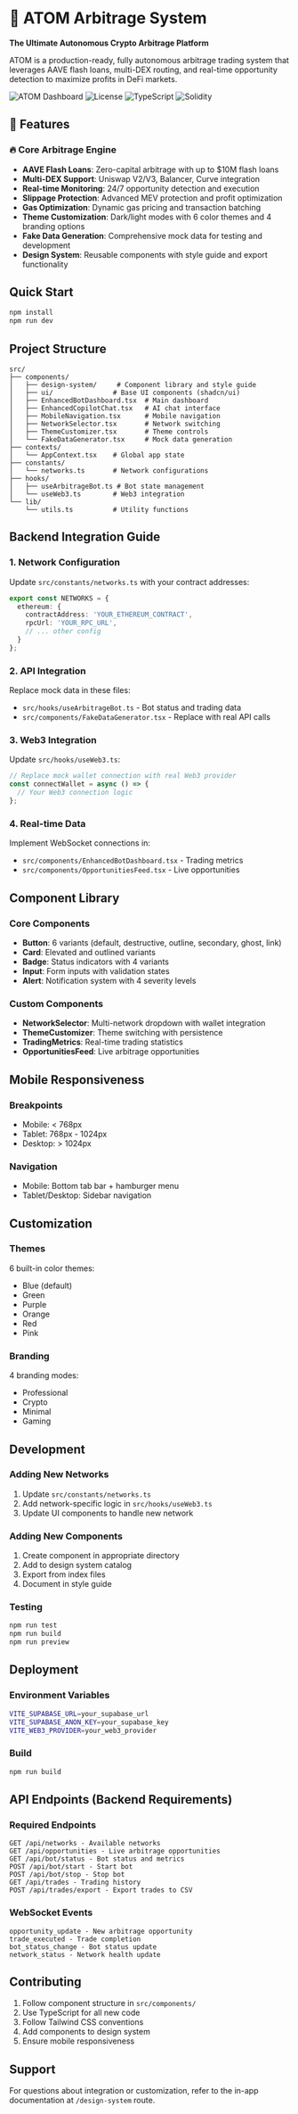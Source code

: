 # 🚀 ATOM Arbitrage System

**The Ultimate Autonomous Crypto Arbitrage Platform**

ATOM is a production-ready, fully autonomous arbitrage trading system that leverages AAVE flash loans, multi-DEX routing, and real-time opportunity detection to maximize profits in DeFi markets.

![ATOM Dashboard](https://img.shields.io/badge/Status-Production%20Ready-brightgreen)
![License](https://img.shields.io/badge/License-MIT-blue)
![TypeScript](https://img.shields.io/badge/TypeScript-100%25-blue)
![Solidity](https://img.shields.io/badge/Solidity-^0.8.20-red)

## 🌟 Features

### 🔥 Core Arbitrage Engine
- **AAVE Flash Loans**: Zero-capital arbitrage with up to $10M flash loans
- **Multi-DEX Support**: Uniswap V2/V3, Balancer, Curve integration
- **Real-time Monitoring**: 24/7 opportunity detection and execution
- **Slippage Protection**: Advanced MEV protection and profit optimization
- **Gas Optimization**: Dynamic gas pricing and transaction batching
- **Theme Customization**: Dark/light modes with 6 color themes and 4 branding options
- **Fake Data Generation**: Comprehensive mock data for testing and development
- **Design System**: Reusable components with style guide and export functionality

## Quick Start
```bash
npm install
npm run dev
```

## Project Structure
```
src/
├── components/
│   ├── design-system/     # Component library and style guide
│   ├── ui/               # Base UI components (shadcn/ui)
│   ├── EnhancedBotDashboard.tsx  # Main dashboard
│   ├── EnhancedCopilotChat.tsx   # AI chat interface
│   ├── MobileNavigation.tsx      # Mobile navigation
│   ├── NetworkSelector.tsx       # Network switching
│   ├── ThemeCustomizer.tsx       # Theme controls
│   └── FakeDataGenerator.tsx     # Mock data generation
├── contexts/
│   └── AppContext.tsx    # Global app state
├── constants/
│   └── networks.ts       # Network configurations
├── hooks/
│   ├── useArbitrageBot.ts # Bot state management
│   └── useWeb3.ts        # Web3 integration
└── lib/
    └── utils.ts          # Utility functions
```

## Backend Integration Guide

### 1. Network Configuration
Update `src/constants/networks.ts` with your contract addresses:
```typescript
export const NETWORKS = {
  ethereum: {
    contractAddress: 'YOUR_ETHEREUM_CONTRACT',
    rpcUrl: 'YOUR_RPC_URL',
    // ... other config
  }
};
```

### 2. API Integration
Replace mock data in these files:
- `src/hooks/useArbitrageBot.ts` - Bot status and trading data
- `src/components/FakeDataGenerator.tsx` - Replace with real API calls

### 3. Web3 Integration
Update `src/hooks/useWeb3.ts`:
```typescript
// Replace mock wallet connection with real Web3 provider
const connectWallet = async () => {
  // Your Web3 connection logic
};
```

### 4. Real-time Data
Implement WebSocket connections in:
- `src/components/EnhancedBotDashboard.tsx` - Trading metrics
- `src/components/OpportunitiesFeed.tsx` - Live opportunities

## Component Library

### Core Components
- **Button**: 6 variants (default, destructive, outline, secondary, ghost, link)
- **Card**: Elevated and outlined variants
- **Badge**: Status indicators with 4 variants
- **Input**: Form inputs with validation states
- **Alert**: Notification system with 4 severity levels

### Custom Components
- **NetworkSelector**: Multi-network dropdown with wallet integration
- **ThemeCustomizer**: Theme switching with persistence
- **TradingMetrics**: Real-time trading statistics
- **OpportunitiesFeed**: Live arbitrage opportunities

## Mobile Responsiveness

### Breakpoints
- Mobile: < 768px
- Tablet: 768px - 1024px
- Desktop: > 1024px

### Navigation
- Mobile: Bottom tab bar + hamburger menu
- Tablet/Desktop: Sidebar navigation

## Customization

### Themes
6 built-in color themes:
- Blue (default)
- Green
- Purple
- Orange
- Red
- Pink

### Branding
4 branding modes:
- Professional
- Crypto
- Minimal
- Gaming

## Development

### Adding New Networks
1. Update `src/constants/networks.ts`
2. Add network-specific logic in `src/hooks/useWeb3.ts`
3. Update UI components to handle new network

### Adding New Components
1. Create component in appropriate directory
2. Add to design system catalog
3. Export from index files
4. Document in style guide

### Testing
```bash
npm run test
npm run build
npm run preview
```

## Deployment

### Environment Variables
```bash
VITE_SUPABASE_URL=your_supabase_url
VITE_SUPABASE_ANON_KEY=your_supabase_key
VITE_WEB3_PROVIDER=your_web3_provider
```

### Build
```bash
npm run build
```

## API Endpoints (Backend Requirements)

### Required Endpoints
```
GET /api/networks - Available networks
GET /api/opportunities - Live arbitrage opportunities
GET /api/bot/status - Bot status and metrics
POST /api/bot/start - Start bot
POST /api/bot/stop - Stop bot
GET /api/trades - Trading history
POST /api/trades/export - Export trades to CSV
```

### WebSocket Events
```
opportunity_update - New arbitrage opportunity
trade_executed - Trade completion
bot_status_change - Bot status update
network_status - Network health update
```

## Contributing
1. Follow component structure in `src/components/`
2. Use TypeScript for all new code
3. Follow Tailwind CSS conventions
4. Add components to design system
5. Ensure mobile responsiveness

## Support
For questions about integration or customization, refer to the in-app documentation at `/design-system` route.
